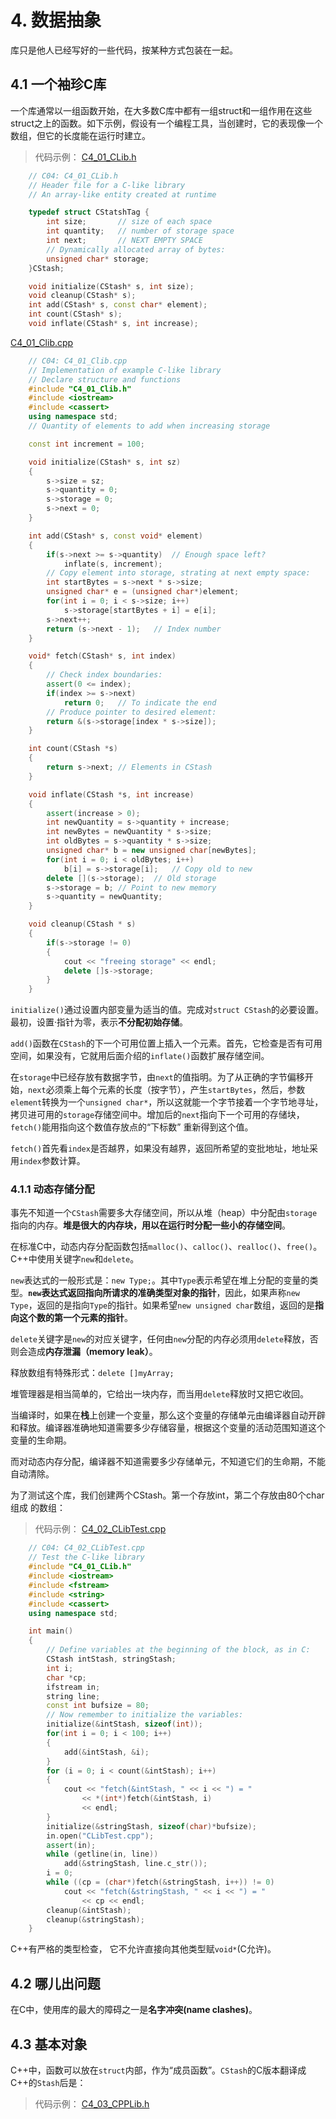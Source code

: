 # 4. 数据抽象

库只是他人已经写好的一些代码，按某种方式包装在一起。

## 4.1 一个袖珍C库

一个库通常以一组函数开始，在大多数C库中都有一组struct和一组作用在这些struct之上的函数。如下示例，假设有一个编程工具，当创建时，它的表现像一个数组，但它的长度能在运行时建立。
> 代码示例：
[C4_01_CLib.h](https://github.com/Vuean/ThinkingInCPlusPlus/blob/master/4.%20Data%20Abstraction/C4_01_CLib.h)

```C++
    // C04: C4_01_CLib.h
    // Header file for a C-like library
    // An array-like entity created at runtime

    typedef struct CStatshTag {
        int size;       // size of each space
        int quantity;   // number of storage space
        int next;       // NEXT EMPTY SPACE
        // Dynamically allocated array of bytes:
        unsigned char* storage;
    }CStash;

    void initialize(CStash* s, int size);
    void cleanup(CStash* s);
    int add(CStash* s, const char* element);
    int count(CStash* s);
    void inflate(CStash* s, int increase);
```

[C4_01_Clib.cpp](https://github.com/Vuean/ThinkingInCPlusPlus/blob/master/4.%20Data%20Abstraction/C4_01_Clib.cpp)

```C++
    // C04: C4_01_Clib.cpp
    // Implementation of example C-like library
    // Declare structure and functions
    #include "C4_01_Clib.h"
    #include <iostream>
    #include <cassert>
    using namespace std;
    // Quantity of elements to add when increasing storage

    const int increment = 100;

    void initialize(CStash* s, int sz)
    {
        s->size = sz;
        s->quantity = 0;
        s->storage = 0;
        s->next = 0;
    }

    int add(CStash* s, const void* element)
    {
        if(s->next >= s->quantity)  // Enough space left?
            inflate(s, increment);
        // Copy element into storage, strating at next empty space:
        int startBytes = s->next * s->size;
        unsigned char* e = (unsigned char*)element;
        for(int i = 0; i < s->size; i++)
            s->storage[startBytes + i] = e[i];
        s->next++;
        return (s->next - 1);   // Index number
    }

    void* fetch(CStash* s, int index)
    {
        // Check index boundaries:
        assert(0 <= index);
        if(index >= s->next)
            return 0;   // To indicate the end
        // Produce pointer to desired element:
        return &(s->storage[index * s->size]);
    }

    int count(CStash *s)
    {
        return s->next; // Elements in CStash
    }

    void inflate(CStash *s, int increase)
    {
        assert(increase > 0);
        int newQuantity = s->quantity + increase;
        int newBytes = newQuantity * s->size;
        int oldBytes = s->quantity * s->size;
        unsigned char* b = new unsigned char[newBytes];
        for(int i = 0; i < oldBytes; i++)
            b[i] = s->storage[i];   // Copy old to new
        delete [](s->storage);  // Old storage
        s->storage = b; // Point to new memory
        s->quantity = newQuantity;
    }

    void cleanup(CStash * s)
    {
        if(s->storage != 0)
        {
            cout << "freeing storage" << endl;
            delete []s->storage;
        }
    }
```

`initialize()`通过设置内部变量为适当的值。完成对`struct CStash`的必要设置。最初，设置·指针为零，表示**不分配初始存储**。

`add()`函数在`CStash`的下一个可用位置上插入一个元素。首先，它检查是否有可用空间，如果没有，它就用后面介绍的`inflate()`函数扩展存储空间。

在`storage`中已经存放有数据字节，由`next`的值指明。为了从正确的字节偏移开始，`next`必须乘上每个元素的长度（按字节），产生`startBytes`，然后，参数`element`转换为一个`unsigned char*`，所以这就能一个字节接着一个字节地寻址，拷贝进可用的`storage`存储空间中。增加后的`next`指向下一个可用的存储块，
`fetch()`能用指向这个数值存放点的“下标数” 重新得到这个值。

`fetch()`首先看`index`是否越界，如果没有越界，返回所希望的变批地址，地址采用`index`参数计算。

### 4.1.1 动态存储分配

事先不知道一个`CStash`需要多大存储空间，所以从堆（heap）中分配由`storage`指向的内存。**堆是很大的内存块，用以在运行时分配一些小的存储空间**。

在标准C中，动态内存分配函数包括`malloc()`、`calloc()`、`realloc()`、`free()`。C++中使用关键字`new`和`delete`。

`new`表达式的一般形式是：`new Type;`。其中`Type`表示希望在堆上分配的变量的类型。**`new`表达式返回指向所请求的准确类型对象的指针**，因此，如果声称`new Type`，返回的是指向`Type`的指针。如果希望`new unsigned char`数组，返回的是**指向这个数的第一个元素的指针**。

`delete`关键字是`new`的对应关键字，任何由`new`分配的内存必须用`delete`释放，否则会造成**内存泄漏（memory leak）**。

释放数组有特殊形式：`delete []myArray;`

堆管理器是相当简单的，它给出一块内存，而当用`delete`释放时又把它收回。

当编译时，如果在**栈**上创建一个变量，那么这个变量的存储单元由编译器自动开辟和释放。编译器准确地知道需要多少存储容量，根据这个变量的活动范围知道这个变量的生命期。

而对动态内存分配，编译器不知道需要多少存储单元，不知道它们的生命期，不能自动清除。

为了测试这个库，我们创建两个CStash。第一个存放int，第二个存放由80个char组成
的数组：
> 代码示例：
[C4_02_CLibTest.cpp]()

```C++
    // C04: C4_02_CLibTest.cpp
    // Test the C-like library
    #include "C4_01_CLib.h"
    #include <iostream>
    #include <fstream>
    #include <string>
    #include <cassert>
    using namespace std;

    int main()
    {
        // Define variables at the beginning of the block, as in C:
        CStash intStash, stringStash;
        int i;
        char *cp;
        ifstream in;
        string line;
        const int bufsize = 80;
        // Now remember to initialize the variables:
        initialize(&intStash, sizeof(int));
        for(int i = 0; i < 100; i++)
        {
            add(&intStash, &i);
        }
        for (i = 0; i < count(&intStash); i++)
        {
            cout << "fetch(&intStash, " << i << ") = "
                << *(int*)fetch(&intStash, i)
                << endl;
        }
        initialize(&stringStash, sizeof(char)*bufsize);
        in.open("CLibTest.cpp");
        assert(in);
        while (getline(in, line))
            add(&stringStash, line.c_str());
        i = 0;
        while ((cp = (char*)fetch(&stringStash, i++)) != 0)
            cout << "fetch(&stringStash, " << i << ") = "
                << cp << endl;
        cleanup(&intStash);
        cleanup(&stringStash);
    }
```

C++有严格的类型检查， 它不允许直接向其他类型赋`void*`(C允许)。

## 4.2 哪儿出问题

在C中，使用库的最大的障碍之一是**名字冲突(name clashes)**。

## 4.3 基本对象

C++中，函数可以放在`struct`内部，作为“成员函数”。`CStash`的C版本翻译成C++的`Stash`后是：
> 代码示例：
[C4_03_CPPLib.h]()

```C++

```